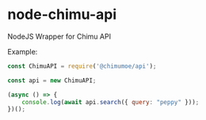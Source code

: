 # node-chimu-api
NodeJS Wrapper for Chimu API


Example:

```js
const ChimuAPI = require('@chimumoe/api');

const api = new ChimuAPI;

(async () => {
    console.log(await api.search({ query: "peppy" }));
})();
```

